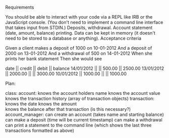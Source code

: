 Requirements

You should be able to interact with your code via a REPL like IRB or the JavaScript console. (You don't need to implement a command line interface that takes input from STDIN.)
Deposits, withdrawal.
Account statement (date, amount, balance) printing.
Data can be kept in memory (it doesn't need to be stored to a database or anything).
Acceptance criteria

Given a client makes a deposit of 1000 on 10-01-2012
And a deposit of 2000 on 13-01-2012
And a withdrawal of 500 on 14-01-2012
When she prints her bank statement
Then she would see

date || credit || debit || balance
14/01/2012 || || 500.00 || 2500.00
13/01/2012 || 2000.00 || || 3000.00
10/01/2012 || 1000.00 || || 1000.00

Plan:

class: 
       account: knows the account holders name
                knows the account value
                knows the transaction history (array of transaction objects)
       transaction: knows the date
                    knows the amount  
                    knows the balance after that transaction (is this necessary?) 
       account_manager: can create an account (takes name and starting balance)
                        can make a deposit (time will be current timestamp)
                        can make a withdrawal
                        can print a statement to the command line (which shows the last three transactions formatted as above)